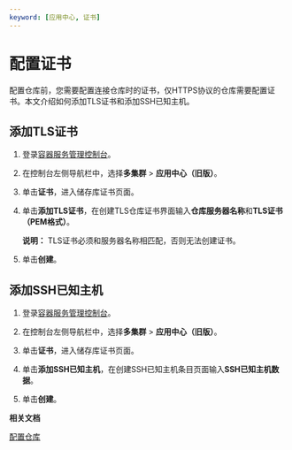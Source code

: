 ```yaml
---
keyword: [应用中心, 证书]
---
```


# 配置证书

配置仓库前，您需要配置连接仓库时的证书，仅HTTPS协议的仓库需要配置证书。本文介绍如何添加TLS证书和添加SSH已知主机。

## 添加TLS证书

1.  登录[容器服务管理控制台](https://cs.console.aliyun.com)。

2.  在控制台左侧导航栏中，选择**多集群** \> **应用中心（旧版）**。

3.  单击**证书**，进入储存库证书页面。

4.  单击**添加TLS证书**，在创建TLS仓库证书界面输入**仓库服务器名称**和**TLS证书（PEM格式）**。

    **说明：** TLS证书必须和服务器名称相匹配，否则无法创建证书。

5.  单击**创建**。


## 添加SSH已知主机

1.  登录[容器服务管理控制台](https://cs.console.aliyun.com)。

2.  在控制台左侧导航栏中，选择**多集群** \> **应用中心（旧版）**。

3.  单击**证书**，进入储存库证书页面。

4.  单击**添加SSH已知主机**，在创建SSH已知主机条目页面输入**SSH已知主机数据**。

5.  单击**创建**。


**相关文档**  


[配置仓库](/cn.zh-CN/Kubernetes集群用户指南/应用中心（旧版）/配置管理/配置仓库.md)

